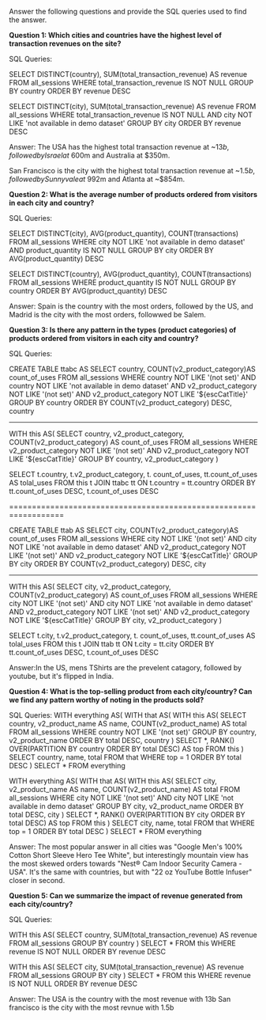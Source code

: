 Answer the following questions and provide the SQL queries used to find the answer.

    
**Question 1: Which cities and countries have the highest level of transaction revenues on the site?**


SQL Queries:

SELECT DISTINCT(country), SUM(total_transaction_revenue) AS revenue FROM all_sessions
	WHERE total_transaction_revenue IS NOT NULL
	GROUP BY country
	ORDER BY revenue DESC

SELECT DISTINCT(city), SUM(total_transaction_revenue) AS revenue FROM all_sessions
	WHERE total_transaction_revenue IS NOT NULL
	AND city NOT LIKE 'not available in demo dataset'
	GROUP BY city
	ORDER BY revenue DESC

Answer: The USA has the highest total transaction revenue at ~$13b, followed by Israel at ~$600m and Australia at $350m.

San Francisco is the city with the highest total transaction revenue at ~$1.5b, followed by Sunnyvale at ~$992m and Atlanta at ~$854m.


**Question 2: What is the average number of products ordered from visitors in each city and country?**


SQL Queries:

SELECT DISTINCT(city), AVG(product_quantity), COUNT(transactions) FROM all_sessions
	WHERE city NOT LIKE 'not available in demo dataset'
	AND product_quantity IS NOT NULL
	GROUP BY city
	ORDER BY AVG(product_quantity) DESC

 SELECT DISTINCT(country), AVG(product_quantity), COUNT(transactions) FROM all_sessions
	WHERE product_quantity IS NOT NULL
	GROUP BY country
	ORDER BY AVG(product_quantity) DESC

Answer:
Spain is the country with the most orders, followed by the US, and Madrid is the city with the most orders, followwed be Salem.


**Question 3: Is there any pattern in the types (product categories) of products ordered from visitors in each city and country?**


SQL Queries:

CREATE TABLE ttabc AS
SELECT 
	country, 
	COUNT(v2_product_category)AS count_of_uses
FROM all_sessions
	WHERE country NOT LIKE '(not set)' 
	AND country NOT LIKE 'not available in demo dataset' 
	AND v2_product_category NOT LIKE '(not set)' 
	AND v2_product_category NOT LIKE '${escCatTitle}'
	GROUP BY country
	ORDER BY COUNT(v2_product_category) DESC, country
 
-----------------------------------------------------------------

WITH this AS(
SELECT 
	country, 
	v2_product_category,
	COUNT(v2_product_category) AS count_of_uses
FROM all_sessions
	WHERE v2_product_category NOT LIKE '(not set)' 
	AND v2_product_category NOT LIKE '${escCatTitle}'
	GROUP BY country, v2_product_category
)

SELECT 
	t.country, t.v2_product_category, t. count_of_uses, tt.count_of_uses AS tolal_uses
FROM this t
	JOIN ttabc tt ON t.country = tt.country
	ORDER BY tt.count_of_uses DESC, t.count_of_uses DESC
 
==================================================================

CREATE TABLE ttab AS
SELECT 
	city, 
	COUNT(v2_product_category)AS count_of_uses
FROM all_sessions
	WHERE city NOT LIKE '(not set)' 
	AND city NOT LIKE 'not available in demo dataset' 
	AND v2_product_category NOT LIKE '(not set)' 
	AND v2_product_category NOT LIKE '${escCatTitle}'
	GROUP BY city
	ORDER BY COUNT(v2_product_category) DESC, city
 
--------------------------------------------------------------------
WITH this AS(
SELECT 
	city, 
	v2_product_category,
	COUNT(v2_product_category) AS count_of_uses
FROM all_sessions
	WHERE city NOT LIKE '(not set)' 
	AND city NOT LIKE 'not available in demo dataset' 
	AND v2_product_category NOT LIKE '(not set)' 
	AND v2_product_category NOT LIKE '${escCatTitle}'
	GROUP BY city, v2_product_category
)

SELECT 
	t.city, t.v2_product_category, t. count_of_uses, tt.count_of_uses AS tolal_uses
FROM this t
	JOIN ttab tt ON t.city = tt.city
	ORDER BY tt.count_of_uses DESC, t.count_of_uses DESC

Answer:In the US, mens TShirts are the prevelent catagory, followed by youtube, but it's flipped in India.





**Question 4: What is the top-selling product from each city/country? Can we find any pattern worthy of noting in the products sold?**


SQL Queries:
WITH everything AS(
	WITH that AS(
		WITH this AS(
			SELECT 
				country,
				v2_product_name AS name,
				COUNT(v2_product_name) AS total
			FROM all_sessions
				WHERE country NOT LIKE '(not set)'
				GROUP BY country, v2_product_name
				ORDER BY total DESC, country
		)
		SELECT *,
			RANK() OVER(PARTITION BY country ORDER BY total DESC) AS top 
		FROM this
	)
	SELECT 
		country, 
		name, 
		total 
	FROM that
		WHERE top = 1
		ORDER BY total DESC
)
SELECT * FROM everything

WITH everything AS(
	WITH that AS(
		WITH this AS(
			SELECT 
				city,
				v2_product_name AS name,
				COUNT(v2_product_name) AS total
			FROM all_sessions
				WHERE city NOT LIKE '(not set)'
				AND city NOT LIKE 'not available in demo dataset'
				GROUP BY city, v2_product_name
				ORDER BY total DESC, city
		)
		SELECT *,
			RANK() OVER(PARTITION BY city ORDER BY total DESC) AS top 
		FROM this
	)
	SELECT 
		city, 
		name, 
		total 
	FROM that
		WHERE top = 1
		ORDER BY total DESC
)
SELECT * FROM everything

Answer:
The most popular answer in all cities was "Google Men's 100% Cotton Short Sleeve Hero Tee White", but interestingly mountain view has the most skewed orders towards "Nest® Cam Indoor Security Camera - USA".
It's the same with countries, but with "22 oz YouTube Bottle Infuser" closer in second.





**Question 5: Can we summarize the impact of revenue generated from each city/country?**

SQL Queries:

WITH this AS(
	SELECT
		country,
		SUM(total_transaction_revenue) AS revenue
	FROM all_sessions
		GROUP BY country
)
SELECT * FROM this
	WHERE revenue IS NOT NULL
	ORDER BY revenue DESC

WITH this AS(
	SELECT
		city,
		SUM(total_transaction_revenue) AS revenue
	FROM all_sessions
		GROUP BY city
)
SELECT * FROM this
	WHERE revenue IS NOT NULL
	ORDER BY revenue DESC

Answer: The USA is the country with the most revenue with 13b
San francisco is the city with the most revnue with 1.5b








